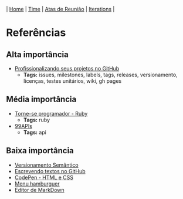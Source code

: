 | [Home](https://github.com/ricarthlima/eo-project-es) | [Time](https://github.com/ricarthlima/eo-project-es/blob/master/pages/time.md) | [Atas de Reunião](https://github.com/ricarthlima/eo-project-es/tree/master/atas_reuniao) | [Iterations](https://github.com/ricarthlima/eo-project-es/tree/master/iterations_output)  |

# Referências
## Alta importância
- [Profissionalizando seus projetos no GitHub](https://braziljs.org/blog/profissionalizando-seus-projetos-no-github-2/)
  - **Tags:** issues, milestones, labels, tags, releases, versionamento, licenças, testes unitários, wiki, gh pages

## Média importância
- [Torne-se programador - Ruby](http://www.torneseumprogramador.com.br/aulas/ruby)
  - **Tags:** ruby
- [99APIs](https://99apis.com/categorias)
  - **Tags:** api

## Baixa importância
- [Versionamento Semântico](https://semver.org/)
- [Escrevendo textos no GitHub](https://help.github.com/categories/writing-on-github/)
- [CodePen - HTML e CSS](https://codepen.io/pen/tour/welcome/4)
- [Menu hamburguer](https://willianjusten.com.br/criando-icone-menu-hamburguer-animado-com-css-puro/)
- [Editor de MarkDown](https://stackedit.io/app#)
